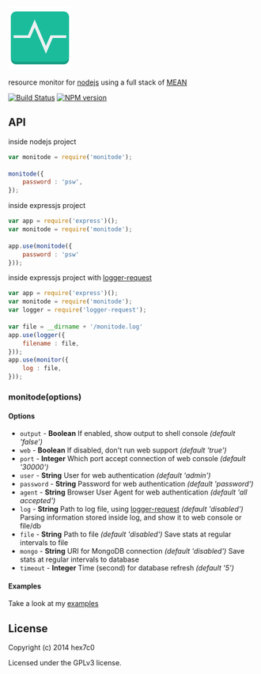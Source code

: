 [![monitode logo](https://raw.githubusercontent.com/hex7c0/monitode/master/public/monitode.png)](https://hex7c0.github.io/monitode/)

resource monitor for [nodejs](http://nodejs.org) using a full stack of [MEAN](http://en.wikipedia.org/wiki/MEAN)

[![Build Status](https://travis-ci.org/hex7c0/monitode.svg?branch=master)](https://travis-ci.org/hex7c0/monitode) [![NPM version](https://badge.fury.io/js/monitode.svg)](http://badge.fury.io/js/monitode)

## API

inside nodejs project
```js
var monitode = require('monitode');

monitode({
    password : 'psw',
});
```

inside expressjs project
```js
var app = require('express')();
var monitode = require('monitode');

app.use(monitode({
    password : 'psw'
}));
```

inside expressjs project with [logger-request](https://github.com/hex7c0/logger-request)
```js
var app = require('express')();
var monitode = require('monitode');
var logger = require('logger-request');

var file = __dirname + '/monitode.log'
app.use(logger({
    filename : file,
}));
app.use(monitor({
    log : file,
}));
```

### monitode(options)

#### Options

 - `output` - **Boolean** If enabled, show output to shell console *(default 'false')*
 - `web` - **Boolean** If disabled, don't run web support *(default 'true')*
 - `port` - **Integer** Which port accept connection of web console *(default '30000')*
 - `user` - **String** User for web authentication *(default 'admin')*
 - `password` - **String** Password for web authentication *(default 'password')*
 - `agent` - **String** Browser User Agent for web authentication *(default 'all accepted')*
 - `log` - **String** Path to log file, using [logger-request](https://github.com/hex7c0/logger-request) *(default 'disabled')* Parsing information stored inside log, and show it to web console or file/db
 - `file` - **String** Path to file *(default 'disabled')* Save stats at regular intervals to file
 - `mongo` - **String** URI for MongoDB connection *(default 'disabled')* Save stats at regular intervals to database
 - `timeout` - **Integer** Time (second) for database refresh *(default '5')*

#### Examples

Take a look at my [examples](https://github.com/hex7c0/monitode/tree/master/examples)

## License
Copyright (c) 2014 hex7c0

Licensed under the GPLv3 license.
